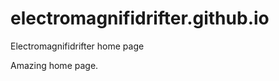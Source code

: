 # electromagnifidrifter.github.io
Electromagnifidrifter home page

Amazing home page.  

  
    
        
              
                      
                                                    
                                  
                   
          
              
  
  
  
    

        
  

    
    
    

  
  



    
  

  

  
    
  
  


    
    





    
  

  
  
  

  
  


     









  









